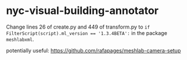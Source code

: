 # nyc-visual-building-annotator


Change lines 26 of create.py and 449 of transform.py to `if FilterScript(script).ml_version == '1.3.4BETA':` in the package `meshlabxml`.


potentially useful:
https://github.com/rafapages/meshlab-camera-setup
